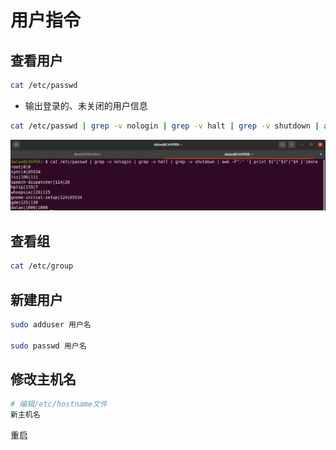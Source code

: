 <!--
 * @Description: 
 * @Version: 1.0
 * @Author: dmjcb
 * @Email:  
 * @Date: 2021-03-09 17:13:38
 * @LastEditors: dmjcb
 * @LastEditTime: 2023-04-15 10:52:59
-->

# 用户指令

## 查看用户

```sh
cat /etc/passwd
```

- 输出登录的、未关闭的用户信息

```sh
cat /etc/passwd | grep -v nologin | grep -v halt | grep -v shutdown | awk -F":" '{ print $1"|"$3"|"$4 }'|more
```

![](https://raw.githubusercontent.com/dmjcb/SelfImgur/main/20211228000908.png)

## 查看组

```sh
cat /etc/group
```

## 新建用户

```sh
sudo adduser 用户名

sudo passwd 用户名
```

## 修改主机名

```sh
# 编辑/etc/hostname文件
新主机名
```

重启
